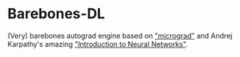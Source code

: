 # Barebones-DL

(Very) barebones autograd engine based on ["micrograd"](https://github.com/karpathy/micrograd) and Andrej Karpathy's amazing ["Introduction to Neural Networks"](https://www.youtube.com/watch?v=VMj-3S1tku0&list=WL&index=1).
